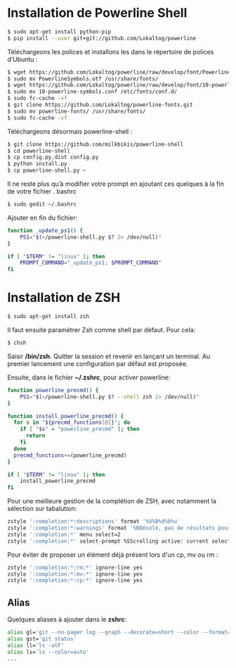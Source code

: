 Installation de Powerline Shell
========================

```bash
$ sudo apt-get install python-pip
$ pip install --user git+git://github.com/Lokaltog/powerline
```

Téléchargeons les polices et installons les dans le répertoire de polices d’Ubuntu :

```bash
$ wget https://github.com/Lokaltog/powerline/raw/develop/font/PowerlineSymbols.otf
$ sudo mv PowerlineSymbols.otf /usr/share/fonts/
$ wget https://github.com/Lokaltog/powerline/raw/develop/font/10-powerline-symbols.conf
$ sudo mv 10-powerline-symbols.conf /etc/fonts/conf.d/
$ sudo fc-cache -vf
$ git clone https://github.com/Lokaltog/powerline-fonts.git
$ sudo mv powerline-fonts/ /usr/share/fonts/
$ sudo fc-cache -vf
```

Téléchargeons désormais powerline-shell :

```bash
$ git clone https://github.com/milkbikis/powerline-shell
$ cd powerline-shell
$ cp config.py.dist config.py
$ python install.py
$ cp powerline-shell.py ~
```

Il ne reste plus qu’à modifier votre prompt en ajoutant ces quelques à la fin de votre fichier . bashrc

```bash
$ sudo gedit ~/.bashrc
```

Ajouter en fin du fichier:

```bash
function _update_ps1() {
    PS1="$(~/powerline-shell.py $? 2> /dev/null)"
}

if [ "$TERM" != "linux" ]; then
    PROMPT_COMMAND="_update_ps1; $PROMPT_COMMAND"
fi
```

Installation de ZSH
========================

```bash
$ sudo apt-get install zsh
```

Il faut ensuite paramétrer Zsh comme shell par défaut. Pour cela:

```bash
$ chsh
```

Saisir **/bin/zsh**. Quitter la session et revenir en lançant un terminal. Au premier lancement une configuration par défaut est proposée.

Ensuite, dans le fichier **~/.zshrc**, pour activer powerline:

```bash
function powerline_precmd() {
    PS1="$(~/powerline-shell.py $? --shell zsh 2> /dev/null)"
}

function install_powerline_precmd() {
  for s in "${precmd_functions[@]}"; do
    if [ "$s" = "powerline_precmd" ]; then
      return
    fi
  done
  precmd_functions+=(powerline_precmd)
}

if [ "$TERM" != "linux" ]; then
    install_powerline_precmd
fi
```

Pour une meilleure gestion de la complétion de ZSH, avec notamment la sélection sur tabalution:

```bash
zstyle ':completion:*:descriptions' format '%U%B%d%b%u'
zstyle ':completion:*:warnings' format '%BDésolé, pas de résultats pour : %d%b'
zstyle ':completion:*' menu select=2
zstyle ':completion:*' select-prompt %SScrolling active: current selection at %p%s
```

Pour éviter de proposer un élément déjà présent lors d'un cp, mv ou rm :

```bash
zstyle ':completion:*:rm:*' ignore-line yes
zstyle ':completion:*:mv:*' ignore-line yes
zstyle ':completion:*:cp:*' ignore-line yes
```

Alias
--------
Quelques aliases à ajouter dans le **zshrc**:

```bash
alias gl='git --no-pager log --graph --decorate=short --color --format=format:"%C(yellow)%h%C(reset) %C(auto)%C(reset)     %C(green)[%cd]%C(reset)  %x09%C(white)%<(60,trunc)%s %C(bold blue)<%an>%C(auto)%d" -n 20'
alias gst='git status'
alias ll='ls -alF'
alias ls='ls --color=auto'
...
```